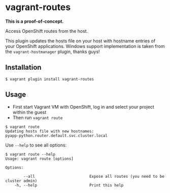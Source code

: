 # vagrant-routes

**This is a proof-of-concept.**

Access OpenShift routes from the host.

This plugin updates the hosts file on your host with hostname entries of your
OpenShift applications. Windows support implementation is taken from the
`vagrant-hostmanager` plugin, thanks guys!

## Installation

```
$ vagrant plugin install vagrant-routes
```

## Usage

- First start Vagrant VM with OpenShift, log in and select your project within the guest
- Then run `vagrant route`

```
$ vagrant route
Updating hosts file with new hostnames:
pyapp-python.router.default.svc.cluster.local
```

Use `--help` to see all options:

```
$ vagrant route --help
Usage: vagrant route [options]

Options:

        --all                        Expose all routes (you need to be cluster admin)
    -h, --help                       Print this help
```
